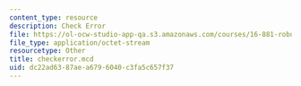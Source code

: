 ```yaml
---
content_type: resource
description: Check Error
file: https://ol-ocw-studio-app-qa.s3.amazonaws.com/courses/16-881-robust-system-design-summer-1998/dc22ad6387aea6796040c3fa5c657f37_checkerror.mcd
file_type: application/octet-stream
resourcetype: Other
title: checkerror.mcd
uid: dc22ad63-87ae-a679-6040-c3fa5c657f37
---
```

